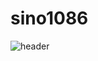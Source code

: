 # sino1086
![header](https://capsule-render.vercel.app/api?type=waving&color=FF0000&desc=바르샤바조약기구&fontColor=FFD700&height=150)
